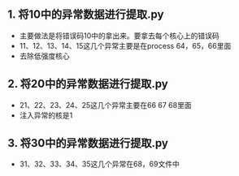## 1. 将10中的异常数据进行提取.py
- 主要做法是将错误码10中的拿出来。要拿去每个核心上的错误码
- 11、12、13、14、15这几个异常主要是在process 64，65，66里面
- 去除低强度核心

## 2. 将20中的异常数据进行提取.py
- 21、22、23、24、25这几个异常主要在66 67 68里面
- 注入异常的核是1

## 3. 将30中的异常数据进行提取.py
- 31、32、33、34、35这几个异常在68，69文件中

